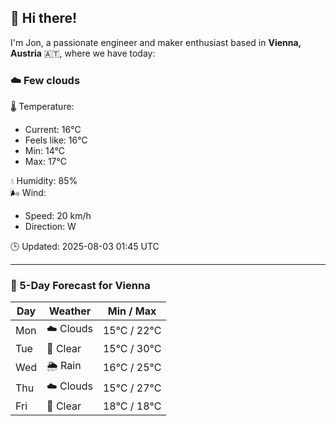 ## 👋 Hi there!

I'm Jon, a passionate engineer and maker enthusiast based in **Vienna, Austria** 🇦🇹, where we have today:

### ☁️ Few clouds 

🌡️ Temperature: 
* Current: 16°C
* Feels like: 16°C
* Min: 14°C 
* Max: 17°C  

💧 Humidity: 85%  
🌬️ Wind: 
* Speed: 20 km/h 
* Direction: W  

🕒 Updated: 2025-08-03 01:45 UTC

---

### 📅 5-Day Forecast for Vienna

| Day | Weather | Min / Max |
|-----|---------|------------|
| Mon | ☁️ Clouds | 15°C / 22°C |
| Tue | 🌙 Clear | 15°C / 30°C |
| Wed | 🌦️ Rain | 16°C / 25°C |
| Thu | ☁️ Clouds | 15°C / 27°C |
| Fri | 🌙 Clear | 18°C / 18°C |
